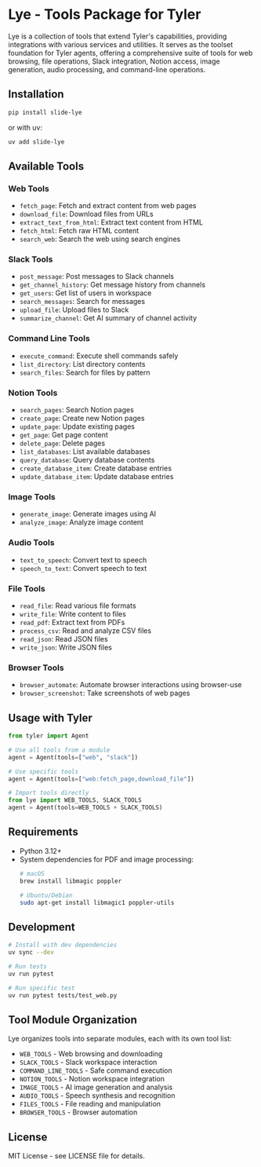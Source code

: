 # Lye - Tools Package for Tyler

Lye is a collection of tools that extend Tyler's capabilities, providing integrations with various services and utilities. It serves as the toolset foundation for Tyler agents, offering a comprehensive suite of tools for web browsing, file operations, Slack integration, Notion access, image generation, audio processing, and command-line operations.

## Installation

```bash
pip install slide-lye
```

or with uv:

```bash
uv add slide-lye
```

## Available Tools

### Web Tools
- `fetch_page`: Fetch and extract content from web pages
- `download_file`: Download files from URLs
- `extract_text_from_html`: Extract text content from HTML
- `fetch_html`: Fetch raw HTML content
- `search_web`: Search the web using search engines

### Slack Tools  
- `post_message`: Post messages to Slack channels
- `get_channel_history`: Get message history from channels
- `get_users`: Get list of users in workspace
- `search_messages`: Search for messages
- `upload_file`: Upload files to Slack
- `summarize_channel`: Get AI summary of channel activity

### Command Line Tools
- `execute_command`: Execute shell commands safely
- `list_directory`: List directory contents
- `search_files`: Search for files by pattern

### Notion Tools
- `search_pages`: Search Notion pages
- `create_page`: Create new Notion pages
- `update_page`: Update existing pages
- `get_page`: Get page content
- `delete_page`: Delete pages
- `list_databases`: List available databases
- `query_database`: Query database contents
- `create_database_item`: Create database entries
- `update_database_item`: Update database entries

### Image Tools
- `generate_image`: Generate images using AI
- `analyze_image`: Analyze image content

### Audio Tools
- `text_to_speech`: Convert text to speech
- `speech_to_text`: Convert speech to text

### File Tools
- `read_file`: Read various file formats
- `write_file`: Write content to files
- `read_pdf`: Extract text from PDFs
- `process_csv`: Read and analyze CSV files
- `read_json`: Read JSON files
- `write_json`: Write JSON files

### Browser Tools
- `browser_automate`: Automate browser interactions using browser-use
- `browser_screenshot`: Take screenshots of web pages

## Usage with Tyler

```python
from tyler import Agent

# Use all tools from a module
agent = Agent(tools=["web", "slack"])

# Use specific tools
agent = Agent(tools=["web:fetch_page,download_file"])

# Import tools directly
from lye import WEB_TOOLS, SLACK_TOOLS
agent = Agent(tools=WEB_TOOLS + SLACK_TOOLS)
```

## Requirements

- Python 3.12+
- System dependencies for PDF and image processing:
  ```bash
  # macOS
  brew install libmagic poppler
  
  # Ubuntu/Debian
  sudo apt-get install libmagic1 poppler-utils
  ```

## Development

```bash
# Install with dev dependencies
uv sync --dev

# Run tests
uv run pytest

# Run specific test
uv run pytest tests/test_web.py
```

## Tool Module Organization

Lye organizes tools into separate modules, each with its own tool list:
- `WEB_TOOLS` - Web browsing and downloading
- `SLACK_TOOLS` - Slack workspace interaction
- `COMMAND_LINE_TOOLS` - Safe command execution
- `NOTION_TOOLS` - Notion workspace integration
- `IMAGE_TOOLS` - AI image generation and analysis
- `AUDIO_TOOLS` - Speech synthesis and recognition
- `FILES_TOOLS` - File reading and manipulation
- `BROWSER_TOOLS` - Browser automation

## License

MIT License - see LICENSE file for details. 